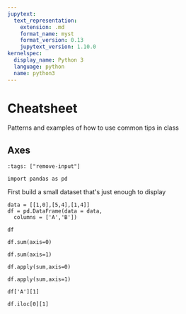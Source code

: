 ```yaml
---
jupytext:
  text_representation:
    extension: .md
    format_name: myst
    format_version: 0.13
    jupytext_version: 1.10.0
kernelspec:
  display_name: Python 3
  language: python
  name: python3
---
```



# Cheatsheet

Patterns and examples of how to use common tips in class


## Axes

```{code-cell} ipython3
:tags: ["remove-input"]

import pandas as pd
```

First build a small dataset that's just enough to display

```{code-cell} ipython3
data = [[1,0],[5,4],[1,4]]
df = pd.DataFrame(data = data,
  columns = ['A','B'])

df
```


```{code-cell} ipython3
df.sum(axis=0)
```

```{code-cell} ipython3
df.sum(axis=1)
```



```{code-cell} ipython3
df.apply(sum,axis=0)
```

```{code-cell} ipython3
df.apply(sum,axis=1)
```



```{code-cell} ipython3
df['A'][1]
```

```{code-cell} ipython3
df.iloc[0][1]
```

